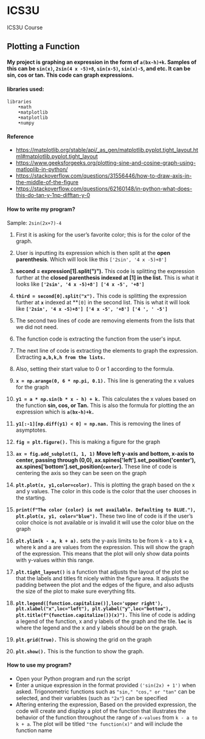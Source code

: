# ICS3U
ICS3U Course 

## Plotting a Function
  
  #### My project is graphing an expression in the form of `a(bx-h)+k`. Samples of this can be `sin(x)`, `2sin(4 x -5)+8`, `sin(x-5)`, `sin(x)-5`, and etc. It can be sin, cos or tan. This code can graph expressions. 
  
  #### libraries used:
```   
libraries 
    •math
    •matplotlib
    •matplotlib
    •numpy
```
#### Reference

  - https://matplotlib.org/stable/api/_as_gen/matplotlib.pyplot.tight_layout.html#matplotlib.pyplot.tight_layout 
  - https://www.geeksforgeeks.org/plotting-sine-and-cosine-graph-using-matloplib-in-python/ 
  - https://stackoverflow.com/questions/31556446/how-to-draw-axis-in-the-middle-of-the-figure 
  -  https://stackoverflow.com/questions/62160148/in-python-what-does-this-do-tan-y-1np-difftan-y-0


#### How to write my program?
Sample:  `2sin(2x+7)-4`
1. First it is asking for the user’s favorite color; this is for the color of the graph.

2. User is inputting its expression which is then split at the **open parenthesis**. Which will look like this `['2sin', '4 x -5)+8']`

3. **second = expression[1].split(")").** This code is splitting the expression further at the **closed parenthesis indexed at [1] in the list.** This is what it looks like **`['2sin', '4 x -5)+8'] ['4 x -5', '+8']`**

4. **`third = second[0].split("x").`** This code is splitting the expression further at **`x`** indexed at **`[0]` in the second list. This is what it will look like **`['2sin', '4 x -5)+8'] ['4 x -5', '+8'] ['4 ', ' -5']`**

5. The second two lines of code are removing elements from the lists that we did not need.

6. The function code is extracting the function from the user's input.

7. The next line of code is extracting the elements to graph the expression. Extracting **`a,b,k,h from the lists.`**

8. Also, setting their start value to 0 or 1 according to the formula.

9. **`x = np.arange(0, 6 * np.pi, 0.1).`** This line is generating the x values for the graph

10. **`y1 = a * np.sin(b * x - h) + k.`** This calculates the x values based on the function **sin, cos, or Tan.** This is also the formula for plotting the an expression which is **`a(bx-h)+k.`**

11. **`y1[:-1][np.diff(y1) < 0] = np.nan.`**  This is removing the lines of asymptotes. 

12. **`fig = plt.figure().`** This is making a figure for the graph

13. **`ax = fig.add_subplot(1, 1, 1)`** **Move left y-axis and bottom, x-axis to center, passing through (0,0), ax.spines['left'].set_position('center'), ax.spines['bottom'].set_position(`center`).** These line of code is centering the axis so they can be seen on the graph

14. **`plt.plot(x, y1,color=color).`** This is plotting the graph based on the x and y values. The color in this code is the color that the user chooses in the starting. 

15. **`print(f"The color {color} is not available. Defaulting to BLUE."), plt.plot(x, y1, color="blue").`** These two line of code is if the user’s color choice is not available or is invalid it will use the color blue on the graph

16. **`plt.ylim(k - a, k + a).`** sets the y-axis limits to be from k - a to k + a, where k and a are values from the expression. This will show the graph of the expression. This means that the plot will only show data points with y-values within this range.

17. **`plt.tight_layout()`** is a function that adjusts the layout of the plot so that the labels and titles fit nicely within the figure area. It adjusts the padding between the plot and the edges of the figure, and also adjusts the size of the plot to make sure everything fits.

18. **`plt.legend([function.capitalize()],loc='upper right'), plt.xlabel("x",loc="left"), plt.ylabel("y",loc="bottom"), plt.title(f"{function.capitalize()}(x)").`** This line of code is adding a legend of the function, x and y labels of the graph and the tile. **`loc`** is where the legend and the x and y labels should be on the graph. 

19. **`plt.grid(True).`** This is showing the grid on the graph

20. **`plt.show().`** This is the function to show the graph.


#### How to use my program? 
- Open your Python program and run the script
- Enter a unique expression in the format provided `('sin(2x) + 1')` when asked. Trigonometric functions such as `"sin," "cos," or "tan"` can be selected, and their variables (such as `"2x"`) can be specified 
- Aftering entering the expression, Based on the provided expression, the code will create and display a plot of the function that illustrates the behavior of the function throughout the range of `x-values` from `k - a to k + a`. The plot will be titled `"the function(x)"` and will include the function name 


